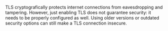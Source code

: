 TLS cryptografically protects internet connections from eavesdropping and tampering. However, just enabling TLS does not guarantee security: it needs to be properly configured as well. Using older versions or outdated security options can still make a TLS connection insecure.
